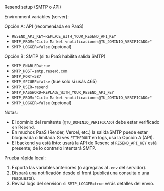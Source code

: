 Resend setup (SMTP o API)

Environment variables (server):

Opción A: API (recomendada en PaaS)
- `RESEND_API_KEY=REPLACE_WITH_YOUR_RESEND_API_KEY`
- `SMTP_FROM="Ciclo Market <notificaciones@TU_DOMINIO_VERIFICADO>"`
- `SMTP_LOGGER=false` (opcional)

Opción B: SMTP (si tu PaaS habilita salida SMTP)
- `SMTP_ENABLED=true`
- `SMTP_HOST=smtp.resend.com`
- `SMTP_PORT=587`
- `SMTP_SECURE=false` (true solo si usás 465)
- `SMTP_USER=resend`
- `SMTP_PASSWORD=REPLACE_WITH_YOUR_RESEND_API_KEY`
- `SMTP_FROM="Ciclo Market <notificaciones@TU_DOMINIO_VERIFICADO>"`
- `SMTP_LOGGER=false` (opcional)

Notas:
- El dominio del remitente (`@TU_DOMINIO_VERIFICADO`) debe estar verificado en Resend.
- En muchos PaaS (Render, Vercel, etc.) la salida SMTP puede estar bloqueada o limitada. Si ves `ETIMEDOUT` en logs, usá la Opción A (API).
- El backend ya está listo: usará la API de Resend si `RESEND_API_KEY` está presente; de lo contrario intentará SMTP.

Prueba rápida local:
1) Exportá las variables anteriores (o agregalas al `.env` del servidor).
2) Dispará una notificación desde el front (publicá una consulta o una respuesta).
3) Revisá logs del servidor: si `SMTP_LOGGER=true` verás detalles del envío.
